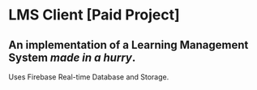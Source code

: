 # LMS Client [Paid Project]
## An implementation of a Learning Management System *made in a hurry*.</br>

Uses Firebase Real-time Database and Storage.

